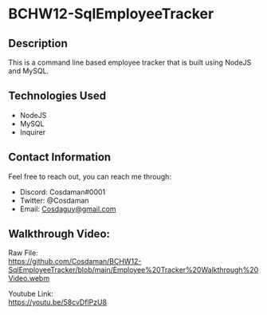 # BCHW12-SqlEmployeeTracker

## Description  

This is a command line based employee tracker that is built using NodeJS and MySQL.

## Technologies Used  

- NodeJS
- MySQL
- Inquirer

## Contact Information  

Feel free to reach out, you can reach me through:  
- Discord: Cosdaman#0001  
- Twitter: @Cosdaman  
- Email: Cosdaguy@gmail.com  

## Walkthrough Video:

Raw File:  
https://github.com/Cosdaman/BCHW12-SqlEmployeeTracker/blob/main/Employee%20Tracker%20Walkthrough%20Video.webm  

Youtube Link:  
https://youtu.be/58cvDflPzU8
